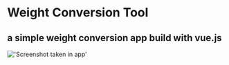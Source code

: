 # Weight Conversion Tool
## a simple weight conversion app build with vue.js

!['Screenshot taken in app']('blob:https://vercel.com/141e640f-b9e4-44f6-8bd3-a5ed5b387e63')